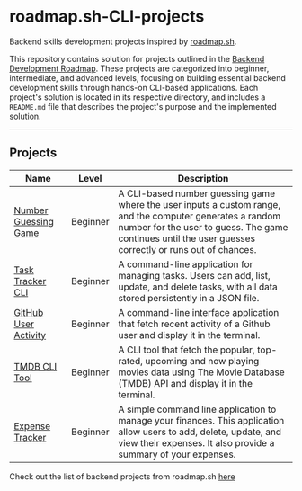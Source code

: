 # roadmap.sh-CLI-projects
Backend skills development projects inspired by [roadmap.sh](https://roadmap.sh).

This repository contains solution for projects outlined in the [Backend Development Roadmap](https://roadmap.sh/backend). These projects are categorized into beginner, intermediate, and advanced levels, focusing on building essential backend development skills through hands-on CLI-based applications.
Each project's solution is located in its respective directory, and includes a `README.md` file that describes the project's purpose and the implemented solution.

---

## Projects

| Name                                                                     | Level    | Description                                                                                                                                                                                                          |
|--------------------------------------------------------------------------|----------|----------------------------------------------------------------------------------------------------------------------------------------------------------------------------------------------------------------------|
| [Number Guessing Game](https://roadmap.sh/projects/number-guessing-game) | Beginner | A CLI-based number guessing game where the user inputs a custom range, and the computer generates a random number for the user to guess. The game continues until the user guesses correctly or runs out of chances. | 
| [Task Tracker CLI](https://roadmap.sh/projects/task-tracker)             | Beginner | A command-line application for managing tasks. Users can add, list, update, and delete tasks, with all data stored persistently in a JSON file.                                                                      |
| [GitHub User Activity](https://roadmap.sh/projects/github-user-activity) | Beginner | A command-line interface application that fetch recent activity of a Github user and display it in the terminal.                                                                                                     |
| [TMDB CLI Tool](https://roadmap.sh/projects/tmdb-cli)                    | Beginner | A CLI tool that  fetch  the popular, top-rated, upcoming and now playing movies data using The Movie Database (TMDB) API and display it in the terminal.                                                             |
| [Expense Tracker](https://roadmap.sh/projects/expense-tracker)           | Beginner | A simple command line application to manage your finances. This application allow users to add, delete, update, and view their expenses. It also provide a summary of your expenses.                                 |





Check out the list of backend projects from roadmap.sh [here](https://roadmap.sh/backend/projects)